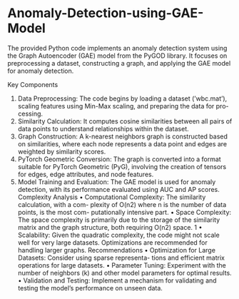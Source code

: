 # Anomaly-Detection-using-GAE-Model
The provided Python code implements an anomaly detection system using the Graph Autoencoder (GAE) model from the PyGOD library. It focuses on preprocessing a dataset, constructing a graph, and applying the GAE model for anomaly detection.

Key Components
1. Data Preprocessing: The code begins by loading a dataset (’wbc.mat’),
scaling features using Min-Max scaling, and preparing the data for pro-
cessing.
2. Similarity Calculation: It computes cosine similarities between all pairs
of data points to understand relationships within the dataset.
3. Graph Construction: A k-nearest neighbors graph is constructed based
on similarities, where each node represents a data point and edges are
weighted by similarity scores.
4. PyTorch Geometric Conversion: The graph is converted into a format
suitable for PyTorch Geometric (PyG), involving the creation of tensors
for edges, edge attributes, and node features.
5. Model Training and Evaluation: The GAE model is used for anomaly
detection, with its performance evaluated using AUC and AP scores.
Complexity Analysis
• Computational Complexity: The similarity calculation, with a com-
plexity of O(n2) where n is the number of data points, is the most com-
putationally intensive part.
• Space Complexity: The space complexity is primarily due to the storage
of the similarity matrix and the graph structure, both requiring O(n2)
space.
1
• Scalability: Given the quadratic complexity, the code might not scale
well for very large datasets. Optimizations are recommended for handling
larger graphs.
Recommendations
• Optimization for Large Datasets: Consider using sparse representa-
tions and efficient matrix operations for large datasets.
• Parameter Tuning: Experiment with the number of neighbors (k) and
other model parameters for optimal results.
• Validation and Testing: Implement a mechanism for validating and
testing the model’s performance on unseen data.
